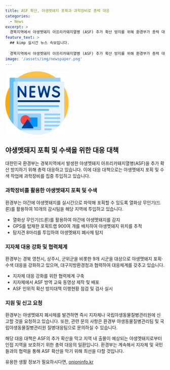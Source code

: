 ```yaml
---
title: ASF 확산, 야생멧돼지 포획과 과학장비로 총력 대응
categories:
  - News
excerpt: >
  경북지역에서 야생멧돼지 아프리카돼지열병 (ASF) 추가 확산 방지를 위해 환경부가 총력 대응한다. 경북 영천·군위 등 8개 시군에 야생멧돼지 포획·수색을 위해 과학장비를 집중 투입하고, 대규모 돼지 사육농장에서의 ASF 발생에 대비하고 있다. ASF는 경기도 연천에서 발생해 경북 영천, 안동, 대구 군위군 등으로 확산되었다. 환경부는 야생멧돼지 포획·수색 대응을 강화하고 ASF 인위적 확산을 방지하는 대책을 진행할 예정이다.
feature_text: >
  ## kimp 실시간 뉴스 속보입니다.

  경북지역에서 야생멧돼지 아프리카돼지열병 (ASF) 추가 확산 방지를 위해 환경부가 총력 대응한다. 경북 영천·군위 등 8개 시군에 야생멧돼지 포획·수색을 위해 과학장비를 집중 투입하고, 대규모 돼지 사육농장에서의 ASF 발생에 대비하고 있다. ASF는 경기도 연천에서 발생해 경북 영천, 안동, 대구 군위군 등으로 확산되었다. 환경부는 야생멧돼지 포획·수색 대응을 강화하고 ASF 인위적 확산을 방지하는 대책을 진행할 예정이다.
image: '/assets/img/newspaper.png'
---
```


<p><img src="/assets/img/newspaper.png" alt="kimplant 속보" /></p>

<h2 data-ke-size="size26">야생멧돼지 포획 및 수색을 위한 대응 대책</h2>

<p data-ke-size="size16">대한민국 환경부는 경북지역에서 발생한 야생멧돼지 아프리카돼지열병(ASF)을 추가 확산 방지하기 위해 총력 대응하고 있습니다. 이에 대응 대책으로는 야생멧돼지 포획 및 수색 작업에 과학장비를 집중 투입하고 있습니다.</p>

<h3>과학장비를 활용한 야생멧돼지 포획 및 수색</h3>

<p data-ke-size="size16">환경부는 야간에 야생멧돼지를 실시간으로 파악해 포획할 수 있도록 열화상 무인기(드론)를 활용하여 10개의 감시팀을 해당 지역에 투입하고 있습니다.</p>

<ul>
  <li>열화상 무인기(드론)를 활용하여 야간에 야생멧돼지를 감지</li>
  <li>GPS를 탑재한 포획트랩 900여 개를 배치하여 야생멧돼지 위치를 추적</li>
  <li>탐지견 8마리를 투입하여 야생멧돼지 폐사체 탐지</li>
</ul>

<h3>지자체 대응 강화 및 협력체계</h3>

<p data-ke-size="size16">환경부는 경북 영천시, 상주시, 군위군을 비롯한 9개 시군을 대상으로 야생멧돼지 포획·수색 대응을 강화하고 있으며, 대구지방환경청과 협력하여 대응체계를 갖추고 있습니다.</p>

<ul>
  <li>지자체 대응 강화를 위한 협력체계 구축</li>
  <li>지자체에서 ASF 방역 교육 동영상 제작 및 배포</li>
  <li>ASF 인위적 확산 방지대책 이행현황 점검 및 검사 실시</li>
</ul>

<h3>지원 및 신고 요청</h3>

<p data-ke-size="size16">환경부는 야생멧돼지 폐사체를 발견하면 즉시 지자체나 국립야생동물질병관리원에 신고할 것을 요청하고 있습니다. 또한, 관련 문의 사항은 환경부 야생동물질병관리팀 및 국립야생동물질병관리원 질병대응팀으로 문의하실 수 있습니다.</p>

<p>해당 대응 대책은 ASF의 추가 확산을 막고 지역 내 출몰이 예상되는 야생멧돼지로부터 인접 지역을 보호하기 위한 총력 대응의 일환입니다. 환경부는 계속해서 지자체 및 국민들과의 협력을 통해 ASF 확산을 막기 위해 최선을 다할 것입니다.</p>
유용한 생활 정보가 필요하시다면, <a href="https://onioninfo.kr" rel="dofollow">onioninfo.kr</a>


